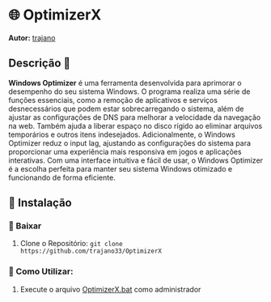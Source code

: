 # 🌐 OptimizerX

**Autor:** [trajano](https://github.com/trajano33)





## Descrição 🚀

**Windows Optimizer** é uma ferramenta desenvolvida para aprimorar o desempenho do seu sistema Windows. O programa realiza uma série de funções essenciais, como a remoção de aplicativos e serviços desnecessários que podem estar sobrecarregando o sistema, além de ajustar as configurações de DNS para melhorar a velocidade da navegação na web. Também ajuda a liberar espaço no disco rígido ao eliminar arquivos temporários e outros itens indesejados. Adicionalmente, o Windows Optimizer reduz o input lag, ajustando as configurações do sistema para proporcionar uma experiência mais responsiva em jogos e aplicações interativas. Com uma interface intuitiva e fácil de usar, o Windows Optimizer é a escolha perfeita para manter seu sistema Windows otimizado e funcionando de forma eficiente.


## 🔧 Instalação



### 🔄 Baixar
1. Clone o Repositório:
    ```git clone https://github.com/trajano33/OptimizerX```


### 📱 Como Utilizar:
1. Execute o arquivo [OptimizerX.bat](https://github.com/trajano33/OptimizerX/OptimizerX.bat) como administrador


